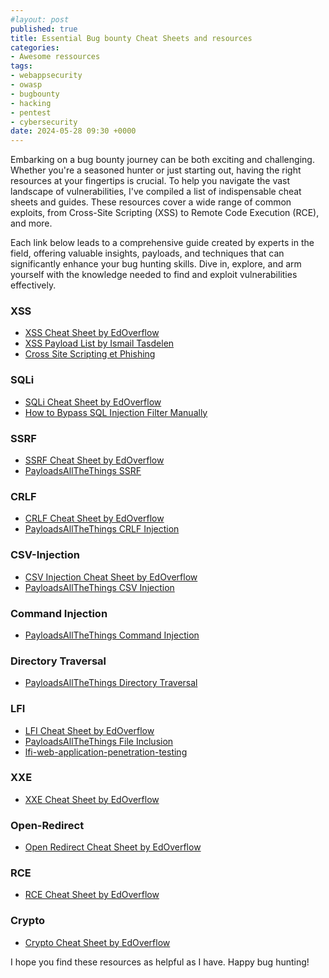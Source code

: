 ```yaml
---
#layout: post
published: true
title: Essential Bug bounty Cheat Sheets and resources
categories:
- Awesome ressources
tags:
- webappsecurity
- owasp
- bugbounty
- hacking
- pentest
- cybersecurity
date: 2024-05-28 09:30 +0000
---
```


Embarking on a bug bounty journey can be both exciting and challenging. Whether you're a seasoned hunter or just starting out, having the right resources at your fingertips is crucial. To help you navigate the vast landscape of vulnerabilities, I've compiled a list of indispensable cheat sheets and guides. These resources cover a wide range of common exploits, from Cross-Site Scripting (XSS) to Remote Code Execution (RCE), and more.

Each link below leads to a comprehensive guide created by experts in the field, offering valuable insights, payloads, and techniques that can significantly enhance your bug hunting skills. Dive in, explore, and arm yourself with the knowledge needed to find and exploit vulnerabilities effectively.

### XSS
- [XSS Cheat Sheet by EdOverflow](https://github.com/EdOverflow/bugbounty-cheatsheet/blob/master/cheatsheets/xss.md)
- [XSS Payload List by Ismail Tasdelen](https://github.com/ismailtasdelen/xss-payload-list)
- [Cross Site Scripting et Phishing](https://repository.root-me.org/Exploitation%20-%20Web/FR%20-%20XSS%20et%20phishing.pdf?)

### SQLi
- [SQLi Cheat Sheet by EdOverflow](https://github.com/EdOverflow/bugbounty-cheatsheet/blob/master/cheatsheets/sqli.md)
- [How to Bypass SQL Injection Filter Manually](https://www.hackingarticles.in/bypass-filter-sql-injection-manually/)

### SSRF
- [SSRF Cheat Sheet by EdOverflow](https://github.com/EdOverflow/bugbounty-cheatsheet/blob/master/cheatsheets/ssrf.md)
- [PayloadsAllTheThings SSRF](https://github.com/swisskyrepo/PayloadsAllTheThings/tree/master/Server%20Side%20Request%20Forgery)

### CRLF
- [CRLF Cheat Sheet by EdOverflow](https://github.com/EdOverflow/bugbounty-cheatsheet/blob/master/cheatsheets/crlf.md)
- [PayloadsAllTheThings CRLF Injection](https://github.com/swisskyrepo/PayloadsAllTheThings/tree/master/CRLF%20Injection)

### CSV-Injection
- [CSV Injection Cheat Sheet by EdOverflow](https://github.com/EdOverflow/bugbounty-cheatsheet/blob/master/cheatsheets/csv-injection.md)
- [PayloadsAllTheThings CSV Injection](https://github.com/swisskyrepo/PayloadsAllTheThings/tree/master/CSV%20Injection)

### Command Injection
- [PayloadsAllTheThings Command Injection](https://github.com/swisskyrepo/PayloadsAllTheThings/tree/master/Command%20Injection)

### Directory Traversal
- [PayloadsAllTheThings Directory Traversal](https://github.com/swisskyrepo/PayloadsAllTheThings/tree/master/Directory%20Traversal)

### LFI
- [LFI Cheat Sheet by EdOverflow](https://github.com/EdOverflow/bugbounty-cheatsheet/blob/master/cheatsheets/lfi.md)
- [PayloadsAllTheThings File Inclusion](https://github.com/swisskyrepo/PayloadsAllTheThings/tree/master/File%20Inclusion)
- [lfi-web-application-penetration-testing](https://medium.com/@Aptive/local-file-inclusion-lfi-web-application-penetration-testing-cc9dc8dd3601)

### XXE
- [XXE Cheat Sheet by EdOverflow](https://github.com/EdOverflow/bugbounty-cheatsheet/blob/master/cheatsheets/xxe.md)

### Open-Redirect
- [Open Redirect Cheat Sheet by EdOverflow](https://github.com/EdOverflow/bugbounty-cheatsheet/blob/master/cheatsheets/open-redirect.md)

### RCE
- [RCE Cheat Sheet by EdOverflow](https://github.com/EdOverflow/bugbounty-cheatsheet/blob/master/cheatsheets/rce.md)

### Crypto
- [Crypto Cheat Sheet by EdOverflow](https://github.com/EdOverflow/bugbounty-cheatsheet/blob/master/cheatsheets/crypto.md)


I hope you find these resources as helpful as I have. Happy bug hunting! 
